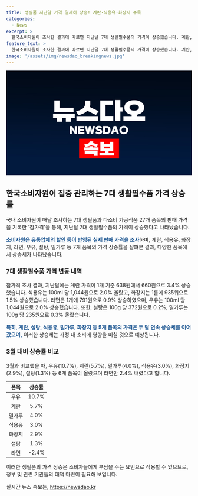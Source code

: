 ```yaml
---
title: 생필품 지난달 가격 일제히 상승! 계란·식용유·화장지 주목
categories:
  - News
excerpt: >
  한국소비자원이 조사한 결과에 따르면 지난달 7대 생활필수품의 가격이 상승했습니다. 계란, 식용유, 화장지, 라면, 우유 등의 가격이 상승하며, 특히 우유와 계란은 3월 대비 각각 10.7%, 5.7% 올랐습니다. 이로 인해 가계부담이 더 커질 수 있는 상황으로 전망됩니다. (150자)
feature_text: >
  한국소비자원이 조사한 결과에 따르면 지난달 7대 생활필수품의 가격이 상승했습니다. 계란, 식용유, 화장지, 라면, 우유 등의 가격이 상승하며, 특히 우유와 계란은 3월 대비 각각 10.7%, 5.7% 올랐습니다. 이로 인해 가계부담이 더 커질 수 있는 상황으로 전망됩니다. (150자)
image: '/assets/img/newsdao_breakingnews.jpg'
---
```


<p><img src="/assets/img/newsdao_breakingnews.jpg" alt="firstkoreanews 속보" /></p>

<h2 data-ke-size="size26">한국소비자원이 집중 관리하는 7대 생활필수품 가격 상승률</h2>

<p>국내 소비자원이 매달 조사하는 7대 생필품과 다소비 가공식품 27개 품목의 판매 가격을 기록한 '참가격'을 통해, 지난달 7대 생활필수품의 가격이 상승했다고 나타났습니다.</p>

<p data-ke-size="size16"><b><span style="color: #1a5490;">소비자원은 유통업체의 할인 등이 반영된 실제 판매 가격을 조사</span></b>하며, 계란, 식용유, 화장지, 라면, 우유, 설탕, 밀가루 등 7개 품목의 가격 상승률을 살펴본 결과, 다양한 품목에서 상승세가 나타났습니다.</p>

<h3 data-ke-size="size24">7대 생활필수품 가격 변동 내역</h3>

<p>참가격 조사 결과, 지난달에는 계란 가격이 1개 기준 638원에서 660원으로 3.4% 상승했습니다. 식용유는 100ml 당 1,044원으로 2.0% 올랐고, 화장지는 1롤에 935워으로 1.5% 상승했습니다. 라면은 1개에 791원으로 0.9% 상승하였으며, 우유는 100ml 당 1,044원으로 2.0% 상승했습니다. 또한, 설탕은 100g 당 372원으로 0.2%, 밀가루는 100g 당 235원으로 0.3% 올랐습니다.</p>

<p data-ke-size="size16"><b><span style="color: #1a5490;">특히, 계란, 설탕, 식용유, 밀가루, 화장지 등 5개 품목의 가격은 두 달 연속 상승세를 이어갔으며,</span></b> 이러한 상승세는 가정 내 소비에 영향을 미칠 것으로 예상됩니다.</p>

<h3 data-ke-size="size24">3월 대비 상승률 비교</h3>

<p>3월과 비교했을 때, 우유(10.7%), 계란(5.7%), 밀가루(4.0%), 식용유(3.0%), 화장지(2.9%), 설탕(1.3%) 등 6개 품목이 올랐으며 라면만 2.4% 내렸다고 합니다.</p>

<table>
<thead>
<tr>
<th style="text-align: center;">품목</th>
<th style="text-align: center;">상승률</th>
</tr>
</thead>
<tbody>
<tr>
<td style="text-align: center;">우유</td>
<td style="text-align: center;">10.7%</td>
</tr>
<tr>
<td style="text-align: center;">계란</td>
<td style="text-align: center;">5.7%</td>
</tr>
<tr>
<td style="text-align: center;">밀가루</td>
<td style="text-align: center;">4.0%</td>
</tr>
<tr>
<td style="text-align: center;">식용유</td>
<td style="text-align: center;">3.0%</td>
</tr>
<tr>
<td style="text-align: center;">화장지</td>
<td style="text-align: center;">2.9%</td>
</tr>
<tr>
<td style="text-align: center;">설탕</td>
<td style="text-align: center;">1.3%</td>
</tr>
<tr>
<td style="text-align: center;">라면</td>
<td style="text-align: center;">-2.4%</td>
</tr>
</tbody>
</table>

<p data-ke-size="size16">이러한 생필품의 가격 상승은 소비자들에게 부담을 주는 요인으로 작용할 수 있으므로, 정부 및 관련 기관들의 대책 마련이 필요해 보입니다.</p>
실시간 뉴스 속보는, <a href="https://newsdao.kr" rel="dofollow">https://newsdao.kr</a>



